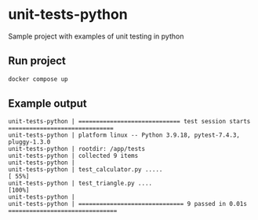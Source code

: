 # unit-tests-python

Sample project with examples of unit testing in python

## Run project

```bash
docker compose up
```

## Example output

```
unit-tests-python | ============================= test session starts ==============================
unit-tests-python | platform linux -- Python 3.9.18, pytest-7.4.3, pluggy-1.3.0
unit-tests-python | rootdir: /app/tests
unit-tests-python | collected 9 items
unit-tests-python | 
unit-tests-python | test_calculator.py .....                                                 [ 55%]
unit-tests-python | test_triangle.py ....                                                    [100%]
unit-tests-python | 
unit-tests-python | ============================== 9 passed in 0.01s ===============================
```